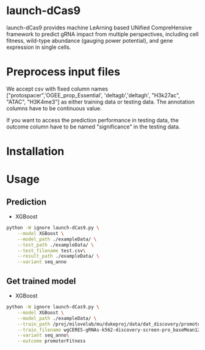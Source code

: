 # launch-dCas9
launch-dCas9 provides machine LeArning based UNified CompreHensive framework to predict gRNA impact from multiple perspectives, including cell fitness, wild-type abundance (gauging power potential), and gene expression in single cells.

# Preprocess input files
We accept csv with fixed column names ["protospacer",'OGEE_prop_Essential', 'deltagb','deltagh', "H3k27ac", "ATAC", "H3K4me3"] as either training data or testing data.
The annotation columns have to be continuous value.

If you want to access the prediction performance in testing data, the outcome column have to be named "significance" in the testing data.

# Installation

# Usage
## Prediction 
* XGBoost

```bash
python -W ignore launch-dCas9.py \
    --model XGBoost \
    --model_path ./exampleData/ \
    --test_path ./exampleData/ \
    --test_filename test.csv\
    --result_path ./exampleData/ \
    --variant seq_anno
```

## Get trained model
* XGBoost 

```bash
python -W ignore launch-dCas9.py \
    --model XGBoost \
    --model_path ./exampleData/ \
    --train_path /proj/milovelab/mu/dukeproj/data/dat_discovery/promoter/ \
    --train_filename wgCERES-gRNAs-k562-discovery-screen-pro_baseMean125-binary-1-train.csv\
    --variant seq_anno\
    --outcome promoterFitness
```